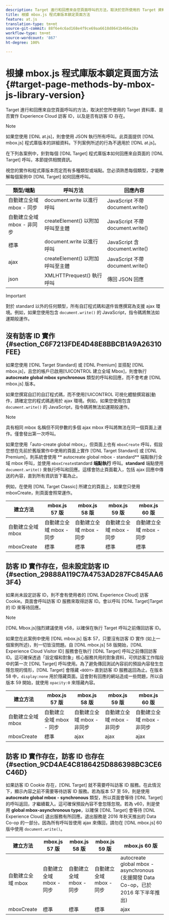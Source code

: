 ```yaml
---
description: Target 進行和回應來自您頁面呼叫的方法，取決於您所使用的 Target 資料庫、是否實作 Experience Cloud 訪客 ID，以及是否有訪客 ID 存在。
title: 根據 mbox.js 程式庫版本鎖定頁面方法
feature: at.js
translation-type: tm+mt
source-git-commit: 88f6e4c6ad168e4f9ce69aa6618d8641b466e28a
workflow-type: tm+mt
source-wordcount: '867'
ht-degree: 100%

---
```



# 根據 mbox.js 程式庫版本鎖定頁面方法{#target-page-methods-by-mbox-js-library-version}

Target 進行和回應來自您頁面呼叫的方法，取決於您所使用的 Target 資料庫、是否實作 Experience Cloud 訪客 ID，以及是否有訪客 ID 存在。

>[!NOTE]
>
>如果您使用 [!DNL at.js]，則會使用 JSON 執行所有呼叫。此頁面提供 [!DNL mbox.js] 程式庫版本的詳細資料。下列案例所述的行為不適用於 [!DNL at.js]。

在下列各案例中，針對每個 [!DNL Target] 程式庫版本如何回應來自頁面的 [!DNL Target] 呼叫，本節提供相關資訊。

視您的實作和程式庫版本而定而有多種類型或端點。您必須熟悉每個類型，才能瞭解每個案例中 [!DNL Target] 如何回應呼叫。

| 類型/端點 | 呼叫方法 | 回應內容 |
|--- |--- |--- |
| 自動建立全域 mbox - 同步 | document.write 以進行呼叫 | JavaScript 不帶 document.write() |
| 自動建立全域 mbox - 非同步 | createElement() 以附加呼叫至主體 | JavaScript 不帶 document.write() |
| 標準 | document.write 以進行呼叫 | JavaScript 含 document.write() |
| ajax | createElement() 以附加呼叫至主體 | JavaScript 不帶 document.write() |
| json | XMLHTTPrequest() 執行呼叫 | 傳回 JSON 回應 |

>[!IMPORTANT]
>
>對於 standard 以外的任何類型，所有自訂程式碼和選件皆應撰寫為支援 ajax 環境。例如，如果您使用包含 `document.write()` 的 JavaScript，指令碼將無法如運期般運作。

## 沒有訪客 ID 實作 {#section_C6F7213FDE4D48E8BBCB1A9A26310FEE}

如果您使用 [!DNL Target Standard] 或 [!DNL Premium] 並搭配 [!DNL mbox.js]，且您的帳戶已啟用[!UICONTROL 建立全域 Mbox]，則會執行 **autocreate global mbox synchronous** 類型的呼叫和回應，而不會考慮 [!DNL mbox.js] 版本。

如果您撰寫自訂的自訂程式碼，而不使用[!UICONTROL 可視化體驗撰寫器]動作，請確定您的程式碼適用於 ajax 環境。例如，如果您使用包含 `document.write()` 的 JavaScript，指令碼將無法如運期般運作。

>[!NOTE]
>
>具有相同 mbox 名稱但不同參數的多個 ajax mbox 呼叫將無法在同一個頁面上運作。僅會發出第一次呼叫。

如果您使用「auto-create global mbox」，但頁面上也有 `mboxCreate` 呼叫，假設您想在先前於舊版實作中使用的頁面上實作 [!DNL Target Standard] 或 [!DNL Premium]，則系統會使用 ** autocreate global mbox - standard** 端點執行全域 mbox 呼叫，並使用 `mboxCreate`standard **端點執行** 呼叫。**standard** 端點使用 `document.write()` 來執行呼叫和回應。這樣會防止頁面載入，包括 ajax 回應中傳送的內容，直到所有資訊皆下載為止。

例如，在使用 [!DNL Target Classic] 所建立的頁面上，如果您只使用 mboxCreate，則頁面會照常運作。

| 建立方法 | mbox.js 57 版 | mbox.js 58 版 | mbox.js 59 版 | mbox.js 60 版 |
|---|---|---|---|---|
| 自動建立全域 mbox | 自動建立全域 mbox - 同步 | 自動建立全域 mbox - 同步 | 自動建立全域 mbox - 同步 | 自動建立全域 mbox - 同步 |
| mboxCreate | 標準 | 標準 | 標準 | 標準 |

## 訪客 ID 實作存在，但未設定訪客 ID  {#section_29888A119C7A4753AD287FC845AA63F4}

如果尚未設定訪客 ID，則不會有使用者的 [!DNL Experience Cloud] 訪客 Cookie。頁面會呼叫訪客 ID 服務來取得訪客 ID。會以呼叫 [!DNL Target]Target 的 ID 來等待回應。

>[!NOTE]
>
>[!DNL Mbox.js]強烈建議使用 v58，以確保在執行 Target 呼叫之前傳回訪客 ID。

如果您在此案例中使用 [!DNL mbox.js] 版本 57，只要沒有訪客 ID 實作 (如上一個案例所述)，則一切皆沒問題。自 [!DNL mbox.js] 58 版開始，[!DNL Experience Cloud Visitor ID] 服務會在執行 [!DNL Target] 呼叫之前傳回訪客 ID。這可確保透過「設定檔和對象」核心服務共用的對象資料，可供訪客工作階段中的第一次 [!DNL Target] 呼叫使用。為了避免傳回測試內容前的預設內容發生忽隱忽現的情形，[!DNL Target] 會隱藏 `<BODY>` 直到訪客 ID 服務返回為止。在版本 58 中，`display:none` 用於隱藏頁面。這會對有回應的網站造成一些問題，所以自版本 59 開始，就使用 `opacity:0` 來隱藏內容。

| 建立方法 | mbox.js 57 版 | mbox.js 58 版 | mbox.js 59 版 | mbox.js 60 版 |
|---|---|---|---|---|
| 自動建立全域 mbox | 自動建立全域 mbox - 同步 | 自動建立全域 mbox - 非同步 | 自動建立全域 mbox - 非同步 | 自動建立全域 mbox - 非同步 |
| mboxCreate | 標準 | ajax | ajax | ajax |

## 訪客 ID 實作存在，訪客 ID 也存在  {#section_9CD4AE4C8186425D886398BC3CE6C46D}

如果訪客 ID Cookie 存在，[!DNL Target] 就不需要呼叫訪客 ID 服務。在此情況下，顯示內容之前不需要等待訪客 ID 服務。若為版本 57 至 59，則是使用 **autocreate global mbox - synchronous** 類型，所以頁面會等待 [!DNL Target] 的呼叫返回，才繼續載入。這可確保預設內容不會忽隱忽現。若為 v60，則是使用 **global mbox-asynchronous type**，以確保 [!DNL Target] 會等待 [!DNL Experience Cloud] 退出服務有所回應。退出服務是 2016 年秋天推出的 Data Co-op 的一部分。因為所有呼叫皆使用 ajax 來傳回，請勿在 [!DNL mbox.js] 60 版中使用 `document.write()`。

| 建立方法 | mbox.js 57 版 | mbox.js 58 版 | mbox.js 59 版 | mbox.js 60 版 |
|---|---|---|---|---|
| 自動建立全域 mbox | 自動建立全域 mbox - 同步 | 自動建立全域 mbox - 同步 | 自動建立全域 mbox - 同步 | autocreate global mbox - asynchronous (支援開發 Data Co-op，已於 2016 年下半年推出) |
| mboxCreate | 標準 | 標準 | 標準 | ajax |